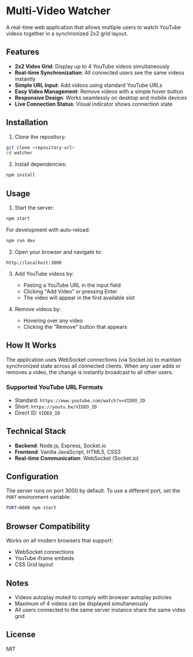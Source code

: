 # Multi-Video Watcher

A real-time web application that allows multiple users to watch YouTube videos together in a synchronized 2x2 grid layout.

## Features

- **2x2 Video Grid**: Display up to 4 YouTube videos simultaneously
- **Real-time Synchronization**: All connected users see the same videos instantly
- **Simple URL Input**: Add videos using standard YouTube URLs
- **Easy Video Management**: Remove videos with a simple hover button
- **Responsive Design**: Works seamlessly on desktop and mobile devices
- **Live Connection Status**: Visual indicator shows connection state

## Installation

1. Clone the repository:
```bash
git clone <repository-url>
cd watcher
```

2. Install dependencies:
```bash
npm install
```

## Usage

1. Start the server:
```bash
npm start
```

For development with auto-reload:
```bash
npm run dev
```

2. Open your browser and navigate to:
```
http://localhost:3000
```

3. Add YouTube videos by:
   - Pasting a YouTube URL in the input field
   - Clicking "Add Video" or pressing Enter
   - The video will appear in the first available slot

4. Remove videos by:
   - Hovering over any video
   - Clicking the "Remove" button that appears

## How It Works

The application uses WebSocket connections (via Socket.io) to maintain synchronized state across all connected clients. When any user adds or removes a video, the change is instantly broadcast to all other users.

### Supported YouTube URL Formats

- Standard: `https://www.youtube.com/watch?v=VIDEO_ID`
- Short: `https://youtu.be/VIDEO_ID`
- Direct ID: `VIDEO_ID`

## Technical Stack

- **Backend**: Node.js, Express, Socket.io
- **Frontend**: Vanilla JavaScript, HTML5, CSS3
- **Real-time Communication**: WebSocket (Socket.io)

## Configuration

The server runs on port 3000 by default. To use a different port, set the `PORT` environment variable:

```bash
PORT=8080 npm start
```

## Browser Compatibility

Works on all modern browsers that support:
- WebSocket connections
- YouTube iframe embeds
- CSS Grid layout

## Notes

- Videos autoplay muted to comply with browser autoplay policies
- Maximum of 4 videos can be displayed simultaneously
- All users connected to the same server instance share the same video grid

## License

MIT